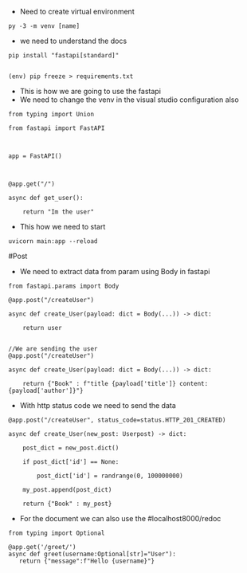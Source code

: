- Need to create virtual environment
```
py -3 -m venv [name]
```
- we need to understand the docs
```
pip install "fastapi[standard]"


(env) pip freeze > requirements.txt
```
- This is how we are going to use the fastapi
- We need to change the venv in the visual studio configuration also
```
from typing import Union

from fastapi import FastAPI

  

app = FastAPI()

  

@app.get("/")

async def get_user():

    return "Im the user"
```

- This how we need to start
```
uvicorn main:app --reload
```

#Post
- We need to extract data from param using Body in fastapi
```
from fastapi.params import Body

@app.post("/createUser")

async def create_User(payload: dict = Body(...)) -> dict:

    return user


//We are sending the user
@app.post("/createUser")

async def create_User(payload: dict = Body(...)) -> dict:

    return {"Book" : f"title {payload['title']} content: {payload['author']}"}
```
- With http status code we need to send the data
```
@app.post("/createUser", status_code=status.HTTP_201_CREATED)

async def create_User(new_post: Userpost) -> dict:

    post_dict = new_post.dict()

    if post_dict['id'] == None:

        post_dict['id'] = randrange(0, 100000000)

    my_post.append(post_dict)

    return {"Book" : my_post}
```

- For the document we can also use the #localhost8000/redoc
```
from typing import Optional

@app.get('/greet/')
async def greet(username:Optional[str]="User"):
   return {"message":f"Hello {username}"}
```